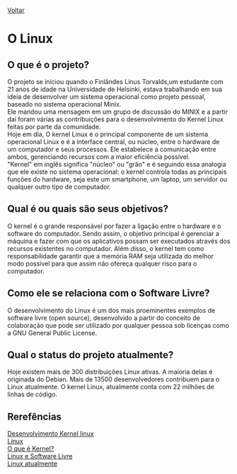 [Voltar](intro.md)

# O Linux

## O que é o projeto?
O projeto se iniciou quando o Finlândes Linus Torvalds,um estudante com 21 anos de idade na Universidade de Helsinki, estava trabalhando em sua ideia de desenvolver um sistema operacional como projeto pessoal, baseado no sistema operacional Minix.
<br>
Ele mandou uma mensagem em um grupo de discussão do MINIX e a partir dai foram várias as contribuições para o desenvolvimento do Kernel Linux feitas por parte da comunidade.
<br>
Hoje em dia, O kernel Linux é o principal componente de um sistema operacional Linux e é a interface central, ou núcleo, entre o hardware de um computador e seus processos. Ele estabelece a comunicação entre ambos, gerenciando recursos com a maior eficiência possível.
<br>
"Kernel" em inglês significa "núcleo" ou "grão" e é seguindo essa analogia que ele existe no sistema operacional: o kernel controla todas as principais funções do hardware, seja este um smartphone, um laptop, um servidor ou qualquer outro tipo de computador.

## Qual é ou quais são seus objetivos?
O kernel é o grande responsável por fazer a ligação entre o hardware e o software do computador. Sendo assim, o objetivo principal é gerenciar a máquina e fazer com que os aplicativos possam ser executados através dos recursos existentes no computador. Além disso, o kernel tem como responsabilidade garantir que a memória RAM seja utilizada do melhor modo possível para que assim não ofereça qualquer risco para o computador.

## Como ele se relaciona com o Software Livre?
O desenvolvimento do Linux é um dos mais proeminentes exemplos de software livre (open source), desenvolvido a partir do conceito de colaboração que pode ser utilizado por qualquer pessoa sob licenças como a GNU General Public License.

## Qual o status do projeto atualmente?
Hoje existem mais de 300 distribuições Linux ativas. A maioria delas é originada do Debian. Mais de 13500 desenvolvedores contribuem para o Linux atualmente. O kernel Linux, atualmente conta com 22 milhões de linhas de código.

## Rerefências

[Desenvolvimento Kernel linux](https://embarcados.com.br/desenvolvimento-kernel-linux/)
<br>
[Linux](https://www.redhat.com/pt-br/topics/linux/what-is-the-linux-kernel)
<br>
[O que é Kernel?](https://www.oficinadanet.com.br/post/13858-o-que-e-kernel)
<br>
[Linux e Software Livre](https://efagundes.com/artigos/linux-e-software-livre/#:~:text=O%20desenvolvimento%20do%20Linux%20%C3%A9,a%20GNU%20General%20Public%20License.)
<br>
[Linux atualmente](http://ninjadolinux.com.br/linux/#:~:text=Hoje%20existem%20mais%20de%20300,milh%C3%B5es%20de%20linhas%20de%20c%C3%B3digo.)
